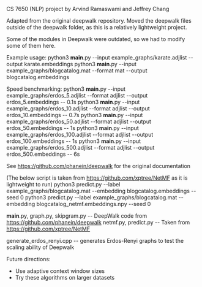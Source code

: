 CS 7650 (NLP) project by Arvind Ramaswami and Jeffrey Chang

Adapted from the original deepwalk repository. Moved the deepwalk files outside of the deepwalk folder, as this is a relatively lightweight project.

Some of the modules in Deepwalk were outdated, so we had to modify some of them here.

Example usage: python3 __main__.py --input example_graphs/karate.adjlist --output karate.embeddings
python3 __main__.py --input example_graphs/blogcatalog.mat --format mat --output blogcatalog.embeddings

Speed benchmarking:
python3 __main__.py --input example_graphs/erdos_5.adjlist --format adjlist --output erdos_5.embeddings -- 0.1s
python3 __main__.py --input example_graphs/erdos_10.adjlist --format adjlist --output erdos_10.embeddings -- 0.7s
python3 __main__.py --input example_graphs/erdos_50.adjlist --format adjlist --output erdos_50.embeddings -- 1s
python3 __main__.py --input example_graphs/erdos_100.adjlist --format adjlist --output erdos_100.embeddings -- 1s
python3 __main__.py --input example_graphs/erdos_500.adjlist --format adjlist --output erdos_500.embeddings -- 6s

See https://github.com/phanein/deepwalk for the original documentation

(The below script is taken from https://github.com/xptree/NetMF as it is lightweight to run)
python3 predict.py --label example_graphs/blogcatalog.mat --embedding blogcatalog.embeddings --seed 0
python3 predict.py --label example_graphs/blogcatalog.mat --embedding blogcatalog_netmf.embeddings.npy --seed 0

__main__.py, graph.py, skipgram.py -- DeepWalk code from https://github.com/phanein/deepwalk
netmf.py, predict.py -- Taken from https://github.com/xptree/NetMF

generate_erdos_renyi.cpp -- generates Erdos-Renyi graphs to test the scaling ability of Deepwalk

Future directions:
- Use adaptive context window sizes
- Try these algorithms on larger datasets
